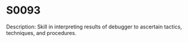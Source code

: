 # S0093
Description: Skill in interpreting results of debugger to ascertain tactics, techniques, and procedures.
